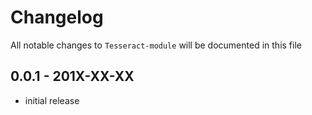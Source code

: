 # Changelog

All notable changes to `Tesseract-module` will be documented in this file

## 0.0.1 - 201X-XX-XX

- initial release
